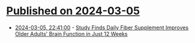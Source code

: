 # [Published on 2024-03-05](index.md)

* [2024-03-05, 22:41:00](https://soylentnews.org/article.pl?sid=24/03/05/0151203&from=rss) - [Study Finds Daily Fiber Supplement Improves Older Adults' Brain Function in Just 12 Weeks](https://soylentnews.org/article.pl?sid=24/03/05/0151203&from=rss)
